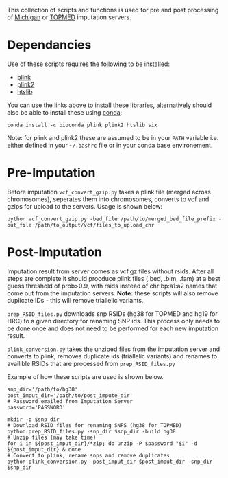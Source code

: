This collection of scripts and functions is used for pre and post processing of [Michigan](https://imputation.biodatacatalyst.nhlbi.nih.gov/) or [TOPMED](https://imputation.biodatacatalyst.nhlbi.nih.gov/#!) imputation servers. 



# Dependancies
Use of these scripts requires the following to be installed:

* [plink](https://www.cog-genomics.org/plink/)
* [plink2](https://www.cog-genomics.org/plink/2.0/)
* [htslib](https://gist.github.com/adefelicibus/f6fd06df1b4bb104ceeaccdd7325b856#file-install-samtools-bcftools-and-htslib-md)


You can use the links above to install these libraries, alternatively should also be able to install these using [conda](https://docs.conda.io/projects/conda/en/latest/user-guide/install/index.html#installing-conda-on-a-system-that-has-other-python-installations-or-packages):
```
conda install -c bioconda plink plink2 htslib six
```
Note: for plink and plink2 these are assumed to be in your `PATH` variable i.e. either defined in your `~/.bashrc` file or in your conda base environement. 

# Pre-Imputation

Before imputation `vcf_convert_gzip.py` takes a plink file (merged across chromosomes), seperates them into chromosomes, converts to vcf and gzips for upload to the servers. Usage is shown below:

```
python vcf_convert_gzip.py -bed_file /path/to/merged_bed_file_prefix -out_file /path/to_output/vcf/files_to_upload_chr
```

# Post-Imputation

Imputation result from server comes as vcf.gz files without rsids. After all steps are complete it should procduce plink files (.bed, .bim, .fam) at a best guess threshold of prob>0.9, with rsids instead of chr:bp:a1:a2 names that come out from the imputation servers. **Note:** these scripts will also remove duplicate IDs - this will remove triallelic variants. 

`prep_RSID_files.py` downloads snp RSIDs (hg38 for TOPMED and hg19 for HRC) to a given directory for renaming SNP ids. This process only needs to be done once and does not need to be performed for each new imputation result.

`plink_conversion.py` takes the unziped files from the imputation server and converts to plink, removes duplicate ids (triallelic variants) and renames to availible RSIDs that are processed from `prep_RSID_files.py`

Example of how these scripts are used is shown below.


```
snp_dir='/path/to/hg38'
post_imput_dir='/path/to/post_impute_dir'
# Password emailed from Imputation Server
password='PASSWORD' 

mkdir -p $snp_dir
# Download RSID files for renaming SNPS (hg38 for TOPMED)
python prep_RSID_files.py -snp_dir $snp_dir -build hg38
# Unzip files (may take time)
for i in ${post_imput_dir}/*zip; do unzip -P $password "$i" -d ${post_imput_dir} & done
# Convert to plink, rename snps and remove duplicates
python plink_conversion.py -post_imput_dir $post_imput_dir -snp_dir $snp_dir
```
